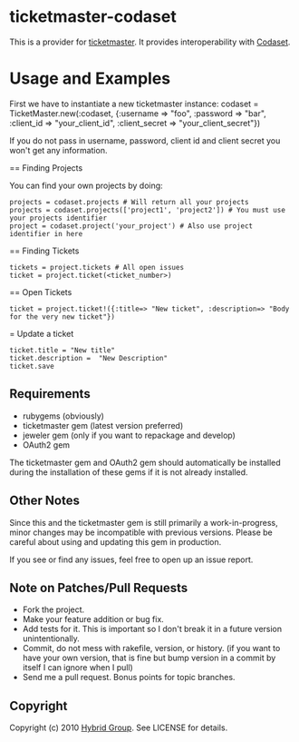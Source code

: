 # ticketmaster-codaset

This is a provider for [ticketmaster](http://ticketrb.com). It provides interoperability with [Codaset](http://www.codaset.com).

# Usage and Examples

First we have to instantiate a new ticketmaster instance:
    codaset = TicketMaster.new(:codaset, {:username => "foo", :password => "bar", :client_id => "your_client_id", :client_secret => "your_client_secret"})

If you do not pass in username, password, client id and client secret you won't get any information.

== Finding Projects

You can find your own projects by doing:

    projects = codaset.projects # Will return all your projects
    projects = codaset.projects(['project1', 'project2']) # You must use your projects identifier 
    project = codaset.project('your_project') # Also use project identifier in here
	
== Finding Tickets

    tickets = project.tickets # All open issues
    ticket = project.ticket(<ticket_number>)

== Open Tickets
    
	ticket = project.ticket!({:title=> "New ticket", :description=> "Body for the very new ticket"})

= Update a ticket
	
	ticket.title = "New title"
	ticket.description =  "New Description"
	ticket.save

## Requirements

* rubygems (obviously)
* ticketmaster gem (latest version preferred)
* jeweler gem (only if you want to repackage and develop)
* OAuth2 gem

The ticketmaster gem and OAuth2 gem should automatically be installed during the installation of these gems if it is not already installed.

## Other Notes

Since this and the ticketmaster gem is still primarily a work-in-progress, minor changes may be incompatible with previous versions. Please be careful about using and updating this gem in production.

If you see or find any issues, feel free to open up an issue report.


## Note on Patches/Pull Requests
 
* Fork the project.
* Make your feature addition or bug fix.
* Add tests for it. This is important so I don't break it in a
  future version unintentionally.
* Commit, do not mess with rakefile, version, or history.
  (if you want to have your own version, that is fine but bump version in a commit by itself I can ignore when I pull)
* Send me a pull request. Bonus points for topic branches.

## Copyright

Copyright (c) 2010 [Hybrid Group](http://hybridgroup.com). See LICENSE for details.
